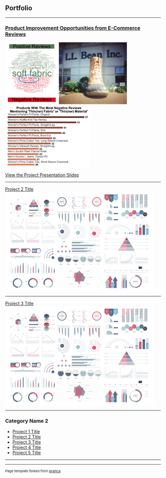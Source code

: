 ## Portfolio

---

### [Product Improvement Opportunities from E-Commerce Reviews](https://github.com/RyanBGoebel/aly6040finalproject)

<img src="images/PosVsNeg.png" 
     height="200"/>
<img src="images/BeanBoot.png" 
     height="200"/>
<img src="images/ThinFabric_bargraph.png" 
     height="200"/>
     
[View the Project Presentation Slides](/pdf/ALY6040_BeanProject_GoebelPrzybylowicz.pdf)

---
[Project 2 Title](/pdf/sample_presentation.pdf)
<img src="images/dummy_thumbnail.jpg?raw=true"/>

---
[Project 3 Title](http://example.com/)
<img src="images/dummy_thumbnail.jpg?raw=true"/>

---

### Category Name 2

- [Project 1 Title](http://example.com/)
- [Project 2 Title](http://example.com/)
- [Project 3 Title](http://example.com/)
- [Project 4 Title](http://example.com/)
- [Project 5 Title](http://example.com/)

---




---
<p style="font-size:11px">Page template forked from <a href="https://github.com/evanca/quick-portfolio">evanca</a></p>
<!-- Remove above link if you don't want to attibute -->
